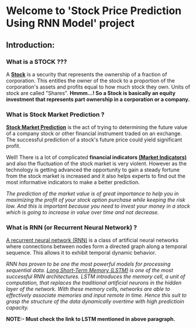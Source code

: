 # Welcome to 'Stock Price Prediction Using RNN Model' project

## Introduction:

### What is a STOCK ???
A **[Stock](https://www.investopedia.com/terms/s/stock.asp)** is a security that represents the ownership of a fraction of corporation. This entitles the owner of the stock to a proportion of the corporation's assets and profits equal to how much stock they own. Units of stock are called "Shares".
**Hmmm...! So a Stock is basically an equity investment that represents part ownership in a corporation or a company.**

### What is Stock Market Prediction ?
**[Stock Market Prediction](https://en.wikipedia.org/wiki/Stock_market_prediction#:~:text=Stock%20market%20prediction%20is%20the,price%20could%20yield%20significant%20profit.)** is the act of trying to determining the future value of a company stock or other financial instrument traded on an exchange. The successful prediction of a stock's future price could yield significant profit.

Well! There is a lot of complicated **financial indicators [(Market Indicators)](https://www.investopedia.com/terms/m/market_indicators.asp#:~:text=Market%20indicators%20are%20quantitative%20in%20nature%20and%20seek%20to%20interpret,attempt%20to%20forecast%20market%20moves.&text=Popular%20market%20indicators%20include%20Market,%2DDecline%2C%20and%20Moving%20Averages.)** and also the fluctuation of the stock market is very violent. However as the technology is getting advanced the opportunity to gain a steady fortune from the stock market is increased and it also helps experts to find out the most informative indicators to make a better prediction.

_The prediction of the market value is of great importance to help you in maximizing the profit of your stock option purchase while keeping the risk low. And this is important because you need to invest your money in a stock which is going to increase in value over time and not decrease._

### What is RNN (or Recurrent Neural Network) ?
[A recurrent neural network (RNN)](https://en.wikipedia.org/wiki/Recurrent_neural_network) is a class of artificial neural networks where connections between nodes form a directed graph along a temporal sequence. This allows it to exhibit temporal dynamic behavior.

_RNN has proven to be one the most powerful models for processing sequential data. [Long Short-Term Memory (LSTM)](https://colah.github.io/posts/2015-08-Understanding-LSTMs/)_ _is one of the most successful RNN architectures. LSTM introduces the memory cell, a unit of computation, that replaces the traditional artificial neurons in the hidden layer of the network. With these memory cells, networks are able to effectively associate memories and input remote in time. Hence this suit to grasp the structure of the data dynamically overtime with high predictioin capacity._

**NOTE:- Must check the link to LSTM mentioned in above paragraph.**